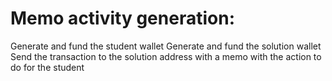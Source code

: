 

# Memo activity generation:

Generate and fund the student wallet
Generate and fund the solution wallet
Send the transaction to the solution address with a memo with the action to do for the student

